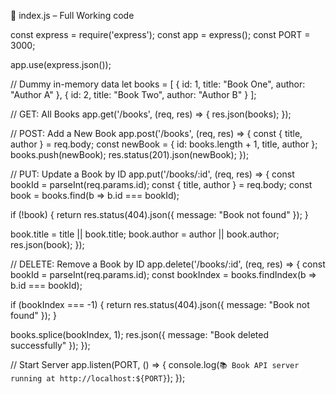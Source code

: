 

📄 index.js – Full Working code

const express = require('express');
const app = express();
const PORT = 3000;

app.use(express.json());

// Dummy in-memory data
let books = [
  { id: 1, title: "Book One", author: "Author A" },
  { id: 2, title: "Book Two", author: "Author B" }
];

// GET: All Books
app.get('/books', (req, res) => {
  res.json(books);
});

// POST: Add a New Book
app.post('/books', (req, res) => {
  const { title, author } = req.body;
  const newBook = {
    id: books.length + 1,
    title,
    author
  };
  books.push(newBook);
  res.status(201).json(newBook);
});

// PUT: Update a Book by ID
app.put('/books/:id', (req, res) => {
  const bookId = parseInt(req.params.id);
  const { title, author } = req.body;
  const book = books.find(b => b.id === bookId);

  if (!book) {
    return res.status(404).json({ message: "Book not found" });
  }

  book.title = title || book.title;
  book.author = author || book.author;
  res.json(book);
});

// DELETE: Remove a Book by ID
app.delete('/books/:id', (req, res) => {
  const bookId = parseInt(req.params.id);
  const bookIndex = books.findIndex(b => b.id === bookId);

  if (bookIndex === -1) {
    return res.status(404).json({ message: "Book not found" });
  }

  books.splice(bookIndex, 1);
  res.json({ message: "Book deleted successfully" });
});

// Start Server
app.listen(PORT, () => {
  console.log(`📚 Book API server running at http://localhost:${PORT}`);
});



